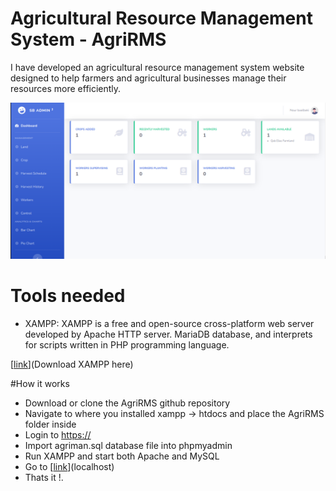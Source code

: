 # Agricultural Resource Management System - AgriRMS
I have developed an agricultural resource management system website designed to help farmers and agricultural businesses manage their resources more efficiently.

 ![Dashboard](https://github.com/Baalbaki956/AgriRMS/blob/master/dashboard.png)

# Tools needed
- XAMPP: XAMPP is a free and open-source cross-platform web server developed by Apache HTTP server. MariaDB database, and interprets for scripts written in PHP programming language.

[[link](https://www.apachefriends.org/download.html)](Download XAMPP here)

#How it works
- Download or clone the AgriRMS github repository
- Navigate to where you installed xampp -> htdocs and place the AgriRMS folder inside
- Login to [https://](http://localhost/phpmyadmin)
- Import agriman.sql database file into phpmyadmin
- Run XAMPP and start both Apache and MySQL
- Go to [[link]([https://www.apachefriends.org/download.html](http://localhost/AgriRMS))](localhost)
- Thats it !.
